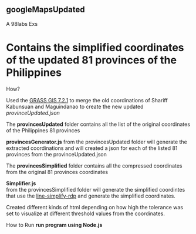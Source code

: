 ## googleMapsUpdated

A 98labs Exs

# Contains the simplified coordinates of the updated 81 provinces of the Philippines

How?

Used the [GRASS GIS 7.2.1](https://grass.osgeo.org/) to merge the old coordinations of Shariff Kabunsuan and Maguindanao to create the new updated *provinceUpdated.json*	

The **provincesUpdated** folder contains all the list of the original coordinates of the Philippines 81 provinces

**provincesGenerator.js**
from the provincesUpdated folder will generate the extracted coordinations and will created a json for each of the listed 81 provinces from the provinceUpdated.json

The **provincesSimplified** folder contains all the compressed coordinates from the original 81 provinces coordinates

**Simplifier.js**	
from the provincesSimplified folder will generate the simplified coordintes that use the [line-simplify-rdp](https://github.com/scottglz/line-simplify-rdp) and generate the simplified coordinates.

Created different kinds of html depending on how high the tolerance was set to visualize at different threshold values from the coordinates.

How to Run
**run program using Node.js**
